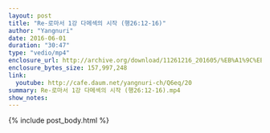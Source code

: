 ```yaml
---
layout: post
title: "Re-로마서 1강 다메섹의 시작 (행26:12-16)"
author: "Yangnuri"
date: 2016-06-01
duration: "30:47"
type: "vedio/mp4"
enclosure_url: http://archive.org/download/11261216_201605/%EB%A1%9C%EB%A7%88%EC%84%9C%201%EA%B0%95%20%EB%8B%A4%EB%A9%94%EC%84%B9%EC%9D%98%20%EC%8B%9C%EC%9E%91%20(%ED%96%8926;12-16).mp4
enclosure_bytes_size: 157,997,248
link:
  youtube: http://cafe.daum.net/yangnuri-ch/Q6eq/20
summary: Re-로마서 1강 다메섹의 시작 (행26:12-16).mp4
show_notes:
---
```


{% include post_body.html %}
